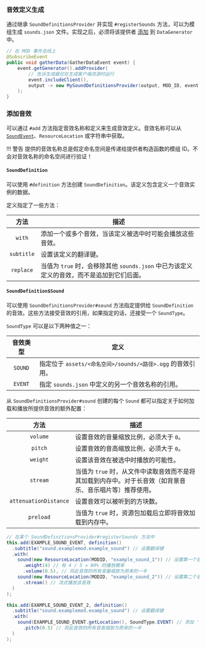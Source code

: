 ### 音效定义生成
通过继承 `SoundDefinitionsProvider` 并实现 `#registerSounds` 方法，可以为模组生成 `sounds.json` 文件。实现之后，必须将该提供者 [添加][datagen] 到 `DataGenerator` 中。

```java
// 在 MOD 事件总线上
@SubscribeEvent
public void gatherData(GatherDataEvent event) {
    event.getGenerator().addProvider(
        // 告诉生成器仅在生成客户端资源时运行
        event.includeClient(),
        output -> new MySoundDefinitionsProvider(output, MOD_ID, event.getExistingFileHelper())
    );
}
```

### 添加音效
可以通过 `#add` 方法指定音效名称和定义来生成音效定义。音效名称可以从 [`SoundEvent`][soundevent]、`ResourceLocation` 或字符串中获取。

!!! 警告
    提供的音效名称总是假定命名空间是传递给提供者构造函数的模组 ID。不会对音效名称的命名空间进行验证！

#### `SoundDefinition`
可以使用 `#definition` 方法创建 `SoundDefinition`。该定义包含定义一个音效实例的数据。

定义指定了一些方法：

| 方法 | 描述 |
| :---: | --- |
| `with` | 添加一个或多个音效，当该定义被选中时可能会播放这些音效。 |
| `subtitle` | 设置该定义的翻译键。 |
| `replace` | 当值为 `true` 时，会移除其他 `sounds.json` 中已为该定义定义的音效，而不是追加到它们后面。 |

#### `SoundDefinition$Sound`
可以使用 `SoundDefinitionsProvider#sound` 方法指定提供给 `SoundDefinition` 的音效。这些方法接受音效的引用，如果指定的话，还接受一个 `SoundType`。

`SoundType` 可以是以下两种值之一：

| 音效类型 | 定义 |
| :---: | --- |
| `SOUND` | 指定位于 `assets/<命名空间>/sounds/<路径>.ogg` 的音效引用。 |
| `EVENT` | 指定 `sounds.json` 中定义的另一个音效名称的引用。 |

从 `SoundDefinitionsProvider#sound` 创建的每个 `Sound` 都可以指定关于如何加载和播放所提供音效的额外配置：

| 方法 | 描述 |
| :---: | --- |
| `volume` | 设置音效的音量缩放比例，必须大于 `0`。 |
| `pitch` | 设置音效的音高缩放比例，必须大于 `0`。 |
| `weight` | 设置该音效在被选中时播放的可能性。 |
| `stream` | 当值为 `true` 时，从文件中读取音效而不是将其加载到内存中。对于长音效（如背景音乐、音乐唱片等）推荐使用。 |
| `attenuationDistance` | 设置音效可以被听到的方块数。 |
| `preload` | 当值为 `true` 时，资源包加载后立即将音效加载到内存中。 |

```java
// 在某个 SoundDefinitionsProvider#registerSounds 方法中
this.add(EXAMPLE_SOUND_EVENT, definition()
  .subtitle("sound.examplemod.example_sound") // 设置翻译键
  .with(
    sound(new ResourceLocation(MODID, "example_sound_1")) // 设置第一个音效
      .weight(4) // 有 4 / 5 = 80% 的播放概率
      .volume(0.5), // 将此音效的所有音量缩放为原来的一半
    sound(new ResourceLocation(MODID, "example_sound_2")) // 设置第二个音效
      .stream() // 流式播放该音效
  )
);

this.add(EXAMPLE_SOUND_EVENT_2, definition()
  .subtitle("sound.examplemod.example_sound") // 设置翻译键
  .with(
    sound(EXAMPLE_SOUND_EVENT.getLocation(), SoundType.EVENT) // 添加 'EXAMPLE_SOUND_EVENT' 中的音效
      .pitch(0.5) // 将此音效的所有音高缩放为原来的一半
  )
);
```

[datagen]: ../index.md#data-providers
[soundevent]: ../../gameeffects/sounds.md#creating-sound-events
